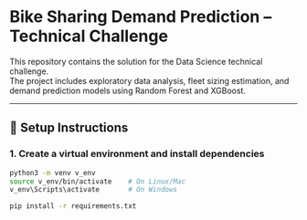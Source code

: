 # Bike Sharing Demand Prediction – Technical Challenge

This repository contains the solution for the Data Science technical challenge.  
The project includes exploratory data analysis, fleet sizing estimation, and demand prediction models using Random Forest and XGBoost.  

---

## 🚀 Setup Instructions

### 1. Create a virtual environment and install dependencies
```bash
python3 -m venv v_env
source v_env/bin/activate    # On Linux/Mac
v_env\Scripts\activate       # On Windows

pip install -r requirements.txt
